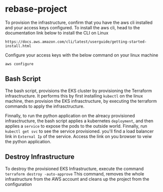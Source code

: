 
# rebase-project

To provision the infrastructure, confirm that you have the aws cli installed and your access keys configured.
To install the aws cli, head to the documentation link below to install the CLI on Linux

`https://docs.aws.amazon.com/cli/latest/userguide/getting-started-install.html`

Configure your access keys with the below command on your linux machine

`aws configure`











## Bash Script

The bash script, provisions the EKS cluster by provisioning the Terraform infrasctructure. It performs this by first installing `kubectl` on the linux machine, then provision the EKS infrasctructure, by executing the terraform commands to apply the infrasctructure.

Finnally, to run the python application on the alreacy provisioned infrasctructure, the bash script applies a kubernetes `deployment`, and then applies a `service` to expose the pods to the outside world. 
Finnally, run `kubectl get svc` to see the service provisioned. you'll find a load balancer link in `External Ip` of the service. Access the link on you browser to veiw the python application. 

## Destroy Infrastructure

To destroy the provisioned EKS Infrastructure, execute the command
`terraform destroy -auto-approve`
This command, removes the whole infrastructure from the AWS account and cleans up the project from the configuration
